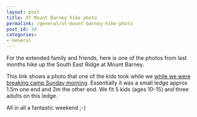 ```yaml
---
layout: post
title: OT Mount Barney hike photo
permalink: /general/ot-mount-barney-hike-photo
post_id: 34
categories:
- General
---
```


For the extended family and friends, here is one of the photos from last months hike up the South East Ridge at Mount Barney.

This link shows a photo that one of the kids took while we [while we were breaking camp Sunday morning](http://hamilton.id.au/images/mountbarney/MountBarney%20352%20Breaking%20camp%20Sunday%20morning.JPG). Essentially it was a small ledge approx 1.5m one end and 2m the other end. We fit 5 kids (ages 10-15) and three adults on this ledge.

All in all a fantastic weekend ;-)

